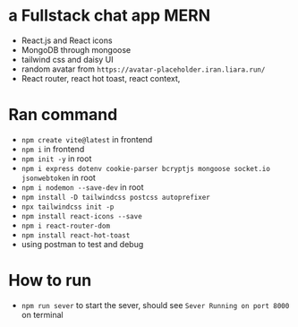 # a Fullstack chat app MERN
- React.js and React icons
- MongoDB through mongoose
- tailwind css and daisy UI
- random avatar from `https://avatar-placeholder.iran.liara.run/`
- React router, react hot toast, react context, 
# Ran command
- `npm create vite@latest` in frontend
- `npm i` in frontend
- `npm init -y` in root
- `npm i express dotenv cookie-parser bcryptjs mongoose socket.io jsonwebtoken` in root
- `npm i nodemon --save-dev` in root
- `npm install -D tailwindcss postcss autoprefixer`
- `npx tailwindcss init -p`
- `npm install react-icons --save`
- `npm i react-router-dom`
- `npm install react-hot-toast`
- using postman to test and debug
# How to run
- `npm run sever` to start the sever, should see `Sever Running on port 8000` on terminal